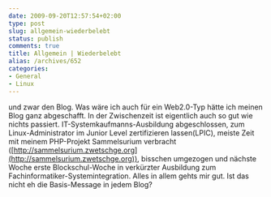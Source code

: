 ```yaml
---
date: 2009-09-20T12:57:54+02:00
type: post
slug: allgemein-wiederbelebt
status: publish
comments: true
title: Allgemein | Wiederbelebt
alias: /archives/652
categories:
- General
- Linux
---
```


und zwar den Blog. Was wäre ich auch für ein Web2.0-Typ hätte ich meinen Blog ganz abgeschafft. In der Zwischenzeit ist eigentlich auch so gut wie nichts passiert. IT-Systemkaufmanns-Ausbildung abgeschlossen, zum Linux-Administrator im Junior Level zertifizieren lassen(LPIC), meiste Zeit mit meinem PHP-Projekt Sammelsurium verbracht ([http://sammelsurium.zwetschge.org](http://sammelsurium.zwetschge.org)), bisschen umgezogen und nächste Woche erste Blockschul-Woche in verkürzter Ausbildung zum Fachinformatiker-Systemintegration. Alles in allem gehts mir gut. Ist das nicht eh die Basis-Message in jedem Blog?
